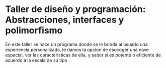 # Taller de diseño y programación: Abstracciones, interfaces y polimorfismo
 
En este taller se hace un programa donde se le brinda al usuario una experiencia personalizada,
le damos la opcion de esocoger una nave espacial, ver las caracteristicas de ella, y saber si es potente o eficiente de acuerdo a la escala de su tipo
